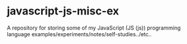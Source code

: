 # javascript-js-misc-ex
A repository for storing some of my JavaScript (JS (js)) programming language examples/experiments/notes/self-studies../etc..
